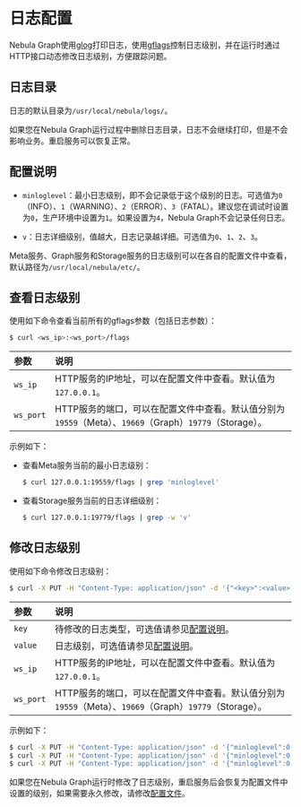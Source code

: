 # 日志配置

Nebula Graph使用[glog](https://github.com/google/glog)打印日志，使用[gflags](https://gflags.github.io/gflags/)控制日志级别，并在运行时通过HTTP接口动态修改日志级别，方便跟踪问题。

## 日志目录

日志的默认目录为`/usr/local/nebula/logs/`。

如果您在Nebula Graph运行过程中删除日志目录，日志不会继续打印，但是不会影响业务。重启服务可以恢复正常。

## 配置说明

- `minloglevel`：最小日志级别，即不会记录低于这个级别的日志。可选值为`0`（INFO）、`1`（WARNING）、`2`（ERROR）、`3`（FATAL）。建议您在调试时设置为`0`，生产环境中设置为`1`。如果设置为`4`，Nebula Graph不会记录任何日志。

- `v`：日志详细级别，值越大，日志记录越详细。可选值为`0`、`1`、`2`、`3`。

Meta服务、Graph服务和Storage服务的日志级别可以在各自的配置文件中查看，默认路径为`/usr/local/nebula/etc/`。

## 查看日志级别

使用如下命令查看当前所有的gflags参数（包括日志参数）：

```bash
$ curl <ws_ip>:<ws_port>/flags
```

|参数|说明|
|:---|:---|
|`ws_ip`|HTTP服务的IP地址，可以在配置文件中查看。默认值为`127.0.0.1`。|
|`ws_port`|HTTP服务的端口，可以在配置文件中查看。默认值分别为`19559`（Meta）、`19669`（Graph）`19779`（Storage）。|

示例如下：

- 查看Meta服务当前的最小日志级别：

    ```bash
    $ curl 127.0.0.1:19559/flags | grep 'minloglevel'
    ```

- 查看Storage服务当前的日志详细级别：
  
    ```bash
    $ curl 127.0.0.1:19779/flags | grep -w 'v'
    ```

## 修改日志级别

使用如下命令修改日志级别：

```bash
$ curl -X PUT -H "Content-Type: application/json" -d '{"<key>":<value>[,"<key>":<value>]}' "<ws_ip>:<ws_port>/flags"
```

|参数|说明|
|:---|:---|
|`key`|待修改的日志类型，可选值请参见[配置说明](#配置说明)。|
|`value`|日志级别，可选值请参见[配置说明](#配置说明)。|
|`ws_ip`|HTTP服务的IP地址，可以在配置文件中查看。默认值为`127.0.0.1`。|
|`ws_port`|HTTP服务的端口，可以在配置文件中查看。默认值分别为`19559`（Meta）、`19669`（Graph）`19779`（Storage）。|

示例如下：

```bash
$ curl -X PUT -H "Content-Type: application/json" -d '{"minloglevel":0,"v":3}' "127.0.0.1:19779/flags" # storaged
$ curl -X PUT -H "Content-Type: application/json" -d '{"minloglevel":0,"v":3}' "127.0.0.1:19669/flags" # graphd
$ curl -X PUT -H "Content-Type: application/json" -d '{"minloglevel":0,"v":3}' "127.0.0.1:19559/flags" # metad

```

如果您在Nebula Graph运行时修改了日志级别，重启服务后会恢复为配置文件中设置的级别，如果需要永久修改，请修改[配置文件](../1.configurations/1.configurations.md)。
